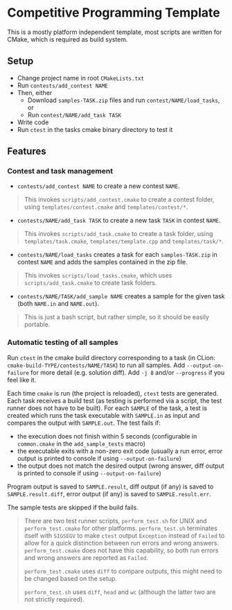 # Competitive Programming Template

This is a mostly platform independent template, most scripts are written for CMake, which is required as build system.

## Setup

* Change project name in root `CMakeLists.txt`
* Run `contests/add_contest NAME`
* Then, either
    * Download `samples-TASK.zip` files and run `contest/NAME/load_tasks`, or
    * Run `contest/NAME/add_task TASK`
* Write code
* Run `ctest` in the tasks cmake binary directory to test it

## Features

### Contest and task management

* `contests/add_contest NAME` to create a new contest `NAME`.
> This invokes `scripts/add_contest.cmake` to create a contest folder, using `templates/contest.cmake` and `templates/contest/*`.
* `contests/NAME/add_task TASK` to create a new task `TASK` in contest `NAME`.
> This invokes `scripts/add_task.cmake` to create a task folder, using `templates/task.cmake`, `templates/template.cpp` and `templates/task/*`.
* `contests/NAME/load_tasks` creates a task for each `samples-TASK.zip` in contest `NAME` and adds the samples contained in the zip file.
> This invokes `scripts/load_tasks.cmake`, which uses `scripts/add_task.cmake` to create task folders.
* `contests/NAME/TASK/add_sample NAME` creates a sample for the given task (both `NAME.in` and `NAME.out`).
> This is just a bash script, but rather simple, so it should be easily portable.

### Automatic testing of all samples

Run `ctest` in the cmake build directory corresponding to a task (in CLion: `cmake-build-TYPE/contests/NAME/TASK`) to run all samples. Add `--output-on-failure` for more detail (e.g. solution diff). Add `-j 8` and/or `--progress` if you feel like it.

Each time `cmake` is run (the project is reloaded), `ctest` tests are generated.
Each task receives a build test (as testing is performed via a script, the test runner does not have to be built).
For each `SAMPLE` of the task, a test is created which runs the task executable with `SAMPLE.in` as input and compares the output with `SAMPLE.out`.
The test fails if:

* the execution does not finish within 5 seconds (configurable in `common.cmake` in the `add_sample_tests` macro)
* the executable exits with a non-zero exit code (usually a run error, error output is printed to console if using `--output-on-failure`)
* the output does not match the desired output (wrong answer, diff output is printed to console if using `--output-on-failure`)

Program output is saved to `SAMPLE.result`, diff output (if any) is saved to `SAMPLE.result.diff`, error output (if any) is saved to `SAMPLE.result.err`.

The sample tests are skipped if the build fails.

> There are two test runner scripts, `perform_test.sh` for UNIX and `perform_test.cmake` for other platforms. `perform_test.sh` terminates itself with `SIGSEGV` to make `ctest` output `Exception` instead of `Failed` to allow for a quick distinction between run errors and wrong answers. `perform_test.cmake` does not have this capability, so both run errors and wrong answers are reported as `Failed`.
>
> `perform_test.cmake` uses `diff` to compare outputs, this might need to be changed based on the setup.
>
> `perform_test.sh` uses `diff`, `head` and `wc` (although the latter two are not strictly required).

